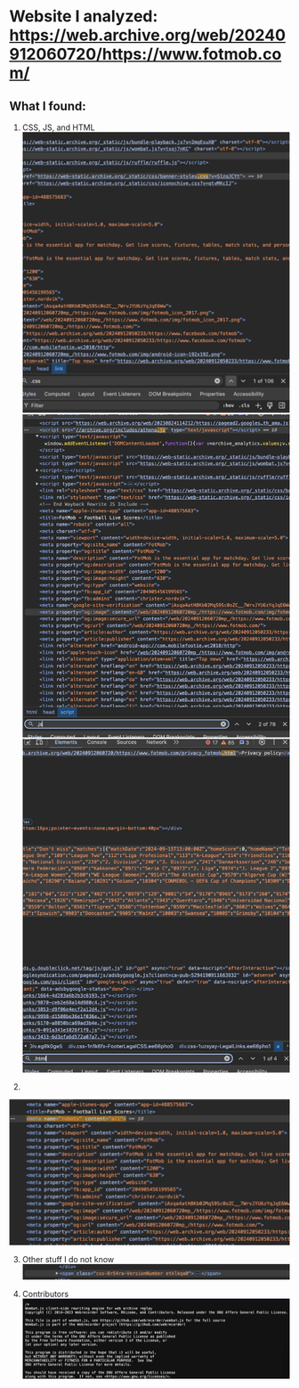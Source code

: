 # Website I analyzed: https://web.archive.org/web/20240912060720/https://www.fotmob.com/


## What I found:

1. CSS, JS, and HTML
![Note of CSS](images/css-photo.png)
![Note of JS](images/js-photo.png)
![Note of HTML](images/html-photo.png)

2. <meta>
![Note of <meta>](images/meta-photo.png)

3. Other stuff I do not know
![span](images/span-photo.png)

4. Contributors
![People on the team](images/contributors-photo.png)